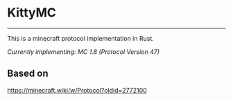 # KittyMC
---
This is a minecraft protocol implementation in Rust.

*Currently implementing: MC 1.8 (Protocol Version 47)*

## Based on
https://minecraft.wiki/w/Protocol?oldid=2772100